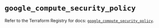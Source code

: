 # `google_compute_security_policy`

Refer to the Terraform Registry for docs: [`google_compute_security_policy`](https://registry.terraform.io/providers/hashicorp/google/5.14.0/docs/resources/compute_security_policy).
